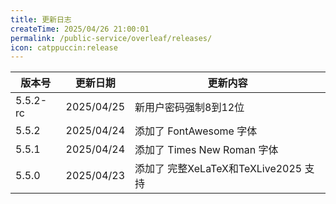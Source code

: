 ```yaml
---
title: 更新日志
createTime: 2025/04/26 21:00:01
permalink: /public-service/overleaf/releases/
icon: catppuccin:release
---
```

| 版本号      | 更新日期       | 更新内容                         |
|----------|------------|------------------------------|
| 5.5.2-rc | 2025/04/25 | 新用户密码强制8到12位                 |
| 5.5.2    | 2025/04/24 | 添加了 FontAwesome 字体           |
| 5.5.1    | 2025/04/24 | 添加了 Times New Roman 字体       |
| 5.5.0    | 2025/04/23 | 添加了 完整XeLaTeX和TeXLive2025 支持 |